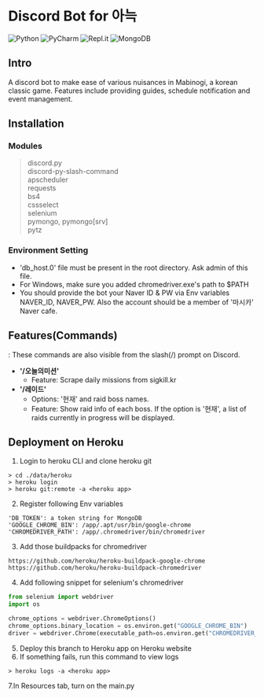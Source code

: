 # Discord Bot for 아늑
![Python](https://img.shields.io/badge/python-3670A0?style=for-the-badge&logo=python&logoColor=ffdd54)
![PyCharm](https://img.shields.io/badge/pycharm-143?style=for-the-badge&logo=pycharm&logoColor=black&color=black&labelColor=green)
![Repl.it](https://img.shields.io/badge/Repl.it-%230D101E.svg?style=for-the-badge&logo=replit&logoColor=white)
![MongoDB](https://img.shields.io/badge/MongoDB-%234ea94b.svg?style=for-the-badge&logo=mongodb&logoColor=white)

## Intro
A discord bot to make ease of various nuisances in Mabinogi, a korean classic game. Features include providing guides, schedule notification and event management.

## Installation

### Modules
> discord.py  
> discord-py-slash-command  
> apscheduler     
> requests  
> bs4  
> cssselect   
> selenium  
> pymongo, pymongo[srv]  
> pytz
> 
### Environment Setting
* 'db_host.0' file must be present in the root directory. Ask admin of this file.
* For Windows, make sure you added chromedriver.exe's path to $PATH
* You should provide the bot your Naver ID & PW via Env variables NAVER_ID, NAVER_PW. Also the account should be a member of '마시카' Naver cafe.

## Features(Commands)
: These commands are also visible from the slash(/) prompt on Discord.
* **'/오늘의미션'**
  * Feature: Scrape daily missions from sigkill.kr
* **'/레이드'**
  * Options: '현재' and raid boss names.
  * Feature: Show raid info of each boss. If the option is '현재', a list of raids currently in progress will be displayed.

## Deployment on Heroku
1. Login to heroku CLI and clone heroku git
```shell
> cd ./data/heroku
> heroku login
> heroku git:remote -a <heroku app>
```
2. Register following Env variables
```text
'DB_TOKEN': a token string for MongoDB
'GOOGLE_CHROME_BIN': /app/.apt/usr/bin/google-chrome
'CHROMEDRIVER_PATH': /app/.chromedriver/bin/chromedriver
```
3. Add those buildpacks for chromedriver
```text
https://github.com/heroku/heroku-buildpack-google-chrome
https://github.com/heroku/heroku-buildpack-chromedriver
```
4. Add following snippet for selenium's chromedriver
```python
from selenium import webdriver
import os

chrome_options = webdriver.ChromeOptions()
chrome_options.binary_location = os.environ.get("GOOGLE_CHROME_BIN")
driver = webdriver.Chrome(executable_path=os.environ.get("CHROMEDRIVER_PATH"), chrome_options=chrome_options)
```
5. Deploy this branch to Heroku app on Heroku website
6. If something fails, run this command to view logs
```shell
> heroku logs -a <heroku app>
```
7.In Resources tab, turn on the main.py